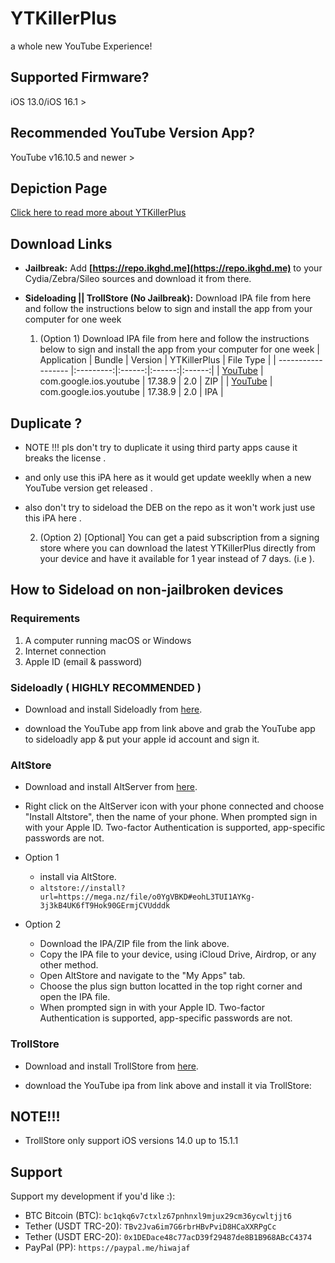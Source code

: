 # YTKillerPlus

a whole new YouTube Experience!

## Supported Firmware?
iOS 13.0/iOS 16.1 >

## Recommended YouTube Version App?
YouTube v16.10.5 and newer >

## Depiction Page
[Click here to read more about YTKillerPlus](https://repo.ikghd.me/depictions/?p=me.ikghd.ytkplus)

## Download Links

* **Jailbreak:** Add __[https://repo.ikghd.me](https://repo.ikghd.me)__ to your Cydia/Zebra/Sileo sources and download it from there.
* **Sideloading || TrollStore (No Jailbreak):**
    Download IPA file from here and follow the instructions below to sign and install the app from your computer for one week

    1. (Option 1) Download IPA file from here and follow the instructions below to sign and install the app from your computer for one week
        | Application | Bundle | Version | YTKillerPlus | File Type |
        | ------------------ |:---------:|:------:|:------:|:------:|
        | [YouTube](https://mega.nz/file/clAWnC5C#eohL3TUI1AYKg-3j3kB4UK6fT9Hok90GErmjCVUdddk) | com.google.ios.youtube | 17.38.9 | 2.0 | ZIP |
        | [YouTube](https://mega.nz/file/o0YgVBKD#eohL3TUI1AYKg-3j3kB4UK6fT9Hok90GErmjCVUdddk) | com.google.ios.youtube | 17.38.9 | 2.0 | IPA |


## Duplicate ?
* NOTE !!! pls don't try to duplicate it using third party apps cause it breaks the license .
* and only use this iPA here as it would get update weeklly when a new YouTube version get released .

* also  don't try to sideload the DEB on the repo as it won't work just use this iPA here .


    2. (Option 2) [Optional] You can get a paid subscription from a signing store where you can download the latest YTKillerPlus directly from your device and have it available for 1 year instead of 7 days. (i.e ).

## How to Sideload on non-jailbroken devices
### Requirements
1. A computer running macOS or Windows
2. Internet connection
3. Apple ID (email & password)


### Sideloadly  ( HIGHLY RECOMMENDED )
* Download and install Sideloadly from [here](https://sideloadly.io).

* download the YouTube app from link above and grab the YouTube app to sideloadly app & put your apple id account and sign it.


### AltStore
* Download and install AltServer from [here](https://altstore.io).

* Right click on the AltServer icon with your phone connected and choose "Install Altstore", then the name of your phone. When prompted sign in with your Apple ID. Two-factor Authentication is supported, app-specific passwords are not.

* Option 1
    * install via AltStore.
    * `altstore://install?url=https://mega.nz/file/o0YgVBKD#eohL3TUI1AYKg-3j3kB4UK6fT9Hok90GErmjCVUdddk`

* Option 2
    * Download the IPA/ZIP file from the link above.
    * Copy the IPA file to your device, using iCloud Drive, Airdrop, or any other method.
    * Open AltStore and navigate to the "My Apps" tab.
    * Choose the plus sign button locatted in the top right corner and open the IPA file.
    * When prompted sign in with your Apple ID. Two-factor Authentication is supported, app-specific passwords are not.


### TrollStore

* Download and install TrollStore from [here](https://github.com/opa334/TrollStore).

* download the YouTube ipa from link above and install it via TrollStore:

## NOTE!!!
* TrollStore only support iOS versions 14.0 up to 15.1.1



## Support
Support my development if you'd like :):
* BTC Bitcoin (BTC): `bc1qkq6v7ctxlz67pnhnxl9mjux29cm36ycwltjjt6`
* Tether (USDT TRC-20): `TBv2Jva6im7G6rbrHBvPviD8HCaXXRPgCc`
* Tether (USDT ERC-20): `0x1DEDace48c77acD39f29487de8B1B968ABcC4374`
* PayPal (PP): `https://paypal.me/hiwajaf`
